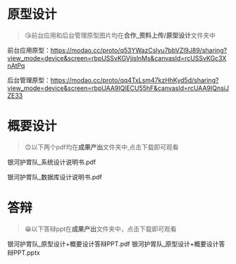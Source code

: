 # 原型设计

> 😘前台应用和后台管理原型图片均在**合作_资料上传/原型设计**文件夹中

前台应用原型：https://modao.cc/proto/q53YWazCslyu7bbVZl9J89/sharing?view_mode=device&screen=rbpUSSvKGVjjslnMs&canvasId=rcUSSvKGc3XnAtPq 

后台管理原型：https://modao.cc/proto/qq4TxLsm47kzHhKyd5d/sharing?view_mode=device&screen=rbpUAA9IQlECU55hF&canvasId=rcUAA9IQnsiJZE33 

# 概要设计

> 😊以下两个pdf均在**成果产出**文件夹中,点击下载即可观看

银河护胃队_系统设计说明书.pdf

银河护胃队_数据库设计说明书.pdf

# 答辩

> 😁以下答辩ppt在**成果产出**文件夹中，点击下载即可观看

银河护胃队_原型设计+概要设计答辩PPT.pdf
银河护胃队_原型设计+概要设计答辩PPT.pptx
